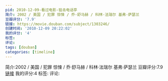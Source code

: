 ```yaml
---
pid: 2010-12-09-看过电影-狙击电话亭
简介: 2002 / 美国 / 犯罪 惊悚 / 乔·舒马赫 / 科林·法瑞尔 基弗·萨瑟兰
豆瓣评分: '7.9'
链接: https://movie.douban.com/subject/1303246/
创建时间: '2010-12-09 20:22:02'
我的评分: '4'
标签:
评论:
tags: [douban]
categories: [timeline]
---
```

简介:2002 / 美国 / 犯罪 惊悚 / 乔·舒马赫 / 科林·法瑞尔 基弗·萨瑟兰
豆瓣评分:7.9
[链接](https://movie.douban.com/subject/1303246/)
我的评分:4
标签:
评论:
